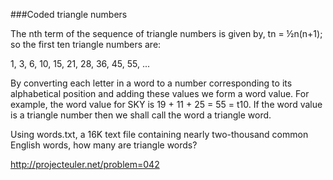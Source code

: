 ###Coded triangle numbers

The nth term of the sequence of triangle numbers is given by, tn = ½n(n+1); so
the first ten triangle numbers are:

1, 3, 6, 10, 15, 21, 28, 36, 45, 55, ...

By converting each letter in a word to a number corresponding to its
alphabetical position and adding these values we form a word value. For
example, the word value for SKY is 19 + 11 + 25 = 55 = t10. If the word value
is a triangle number then we shall call the word a triangle word.

Using words.txt, a 16K text file
containing nearly two-thousand common English words, how many are triangle
words?

http://projecteuler.net/problem=042
